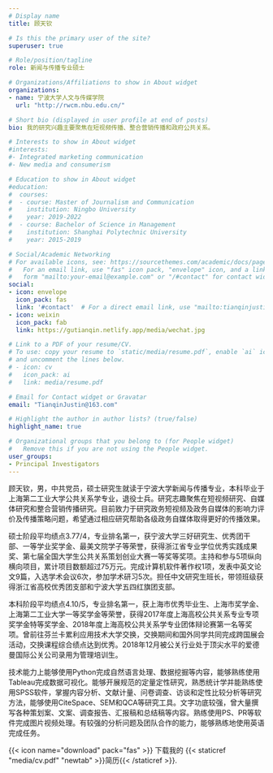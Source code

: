 ```yaml
---
# Display name
title: 顾天钦

# Is this the primary user of the site?
superuser: true

# Role/position/tagline
role: 新闻与传播专业硕士

# Organizations/Affiliations to show in About widget
organizations:
- name: 宁波大学人文与传媒学院
  url: "http://rwcm.nbu.edu.cn/"

# Short bio (displayed in user profile at end of posts)
bio: 我的研究兴趣主要聚焦在短视频传播、整合营销传播和政府公共关系。

# Interests to show in About widget
#interests:
#- Integrated marketing communication
#- New media and consumerism

# Education to show in About widget
#education:
#  courses:
#  - course: Master of Journalism and Communication
#    institution: Ningbo University
#    year: 2019-2022
#  - course: Bachelor of Science in Management
#    institution: Shanghai Polytechnic University
#    year: 2015-2019

# Social/Academic Networking
# For available icons, see: https://sourcethemes.com/academic/docs/page-builder/#icons
#   For an email link, use "fas" icon pack, "envelope" icon, and a link in the
#   form "mailto:your-email@example.com" or "/#contact" for contact widget.
social:
- icon: envelope
  icon_pack: fas
  link: '#contact'  # For a direct email link, use "mailto:tianqinjustin@163.com".
- icon: weixin
  icon_pack: fab
  link: https://gutianqin.netlify.app/media/wechat.jpg

# Link to a PDF of your resume/CV.
# To use: copy your resume to `static/media/resume.pdf`, enable `ai` icons in `params.toml`, 
# and uncomment the lines below.
# - icon: cv
#   icon_pack: ai
#   link: media/resume.pdf

# Email for Contact widget or Gravatar
email: "TianqinJustin@163.com"

# Highlight the author in author lists? (true/false)
highlight_name: true

# Organizational groups that you belong to (for People widget)
#   Remove this if you are not using the People widget.
user_groups:
- Principal Investigators
---
```

 
 
顾天钦，男，中共党员，硕士研究生就读于宁波大学新闻与传播专业，本科毕业于上海第二工业大学公共关系学专业，退役士兵。研究志趣聚焦在短视频研究、自媒体研究和整合营销传播研究。目前致力于研究政务短视频及政务自媒体的影响力评价及传播策略问题，希望通过相应研究帮助各级政务自媒体取得更好的传播效果。

硕士阶段平均绩点3.77/4，专业排名第一，获宁波大学三好研究生、优秀团干部、一等学业奖学金、最美文院学子等荣誉，获得浙江省专业学位优秀实践成果奖、第七届全国大学生公共关系策划创业大赛一等奖等奖项。主持和参与5项纵向横向项目，累计项目数额超过75万元。完成计算机软件著作权1项，发表中英文论文9篇，入选学术会议6次，参加学术研习5次。担任中文研究生班长，带领班级获得浙江省高校优秀团支部和宁波大学五四红旗团支部。

本科阶段平均绩点4.10/5，专业排名第一，获上海市优秀毕业生、上海市奖学金、上海第二工业大学一等奖学金等荣誉，获得2017年度上海高校公共关系专业专项奖学金特等奖学金、2018年度上海高校公共关系学专业团体辩论赛第一名等奖项。曾前往芬兰卡累利应用技术大学交换，交换期间和国外同学共同完成跨国展会活动，交换课程综合绩点达到优秀。2018年12月被公关行业处于顶尖水平的爱德曼国际公关公司录用为管理培训生。

技术能力上能够使用Python完成自然语言处理、数据挖掘等内容，能够熟练使用Tableau完成数据可视化。能够开展规范的定量定性研究，熟悉统计学并能熟练使用SPSS软件，掌握内容分析、文献计量、问卷调查、访谈和定性比较分析等研究方法，能够使用CiteSpace、SEM和QCA等研究工具。文字功底较强，曾大量撰写各种策划案、文案、调查报告、汇报稿和总结稿等内容。熟练使用PS、PR等软件完成图片视频处理。有较强的分析问题及团队合作的能力，能够熟练地使用英语完成任务。

{{< icon name="download" pack="fas" >}} 下载我的 {{< staticref "media/cv.pdf" "newtab" >}}简历{{< /staticref >}}.
